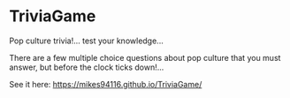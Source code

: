 # TriviaGame
Pop culture trivia!... test your knowledge...

There are a few multiple choice questions about pop culture that you must answer, but before the clock ticks down!...

See it here: https://mikes94116.github.io/TriviaGame/

